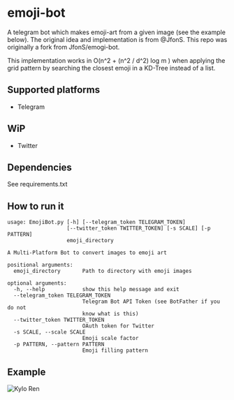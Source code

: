 # emoji-bot

A telegram bot which makes emoji-art from a given image (see the example below). The original idea and implementation is from @JfonS. This repo was originally a fork from JfonS/emogi-bot.

This implementation works in O(n^2 + (n^2 / d^2) log m ) when applying the grid pattern by searching the closest emoji in a KD-Tree instead of a list.

## Supported platforms
- Telegram

## WiP
- Twitter

## Dependencies
See requirements.txt

## How to run it
```
usage: EmojiBot.py [-h] [--telegram_token TELEGRAM_TOKEN]
                   [--twitter_token TWITTER_TOKEN] [-s SCALE] [-p PATTERN]
                   emoji_directory

A Multi-Platform Bot to convert images to emoji art

positional arguments:
  emoji_directory       Path to directory with emoji images

optional arguments:
  -h, --help            show this help message and exit
  --telegram_token TELEGRAM_TOKEN
                        Telegram Bot API Token (see BotFather if you do not
                        know what is this)
  --twitter_token TWITTER_TOKEN
                        OAuth token for Twitter
  -s SCALE, --scale SCALE
                        Emoji scale factor
  -p PATTERN, --pattern PATTERN
                        Emoji filling pattern
```

## Example
![Kylo Ren](https://github.com/srgrr/emoji-bot/blob/master/resources/kylo.jpeg "meow!")
